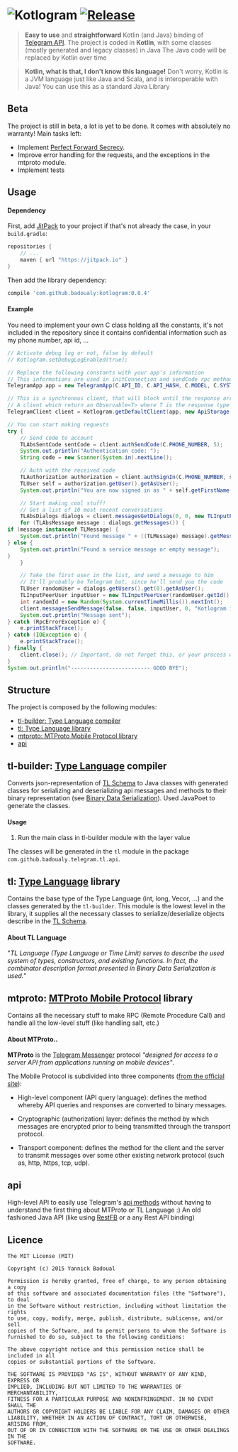 ![Kotlogram](http://s28.postimg.org/u3sc3e24t/logo.png)
[![Release](https://jitpack.io/v/badoualy/kotlogram.svg)](https://jitpack.io/#badoualy/kotlogram)
===========
> **Easy to use** and **straightforward** Kotlin (and Java) binding of [Telegram API](https://core.telegram.org/api).
> The project is coded in **Kotlin**, with some classes (mostly generated and legacy classes) in Java
> The Java code will be replaced by Kotlin over time

> **Kotlin, what is that, I don't know this language!** 
> Don't worry, Kotlin is a JVM language just like Java and Scala, and is interoperable with Java! You can use this as a standard Java Library

Beta
----------------
The project is still in beta, a lot is yet to be done. It comes with absolutely no warranty!
Main tasks left:
- Implement [Perfect Forward Secrecy](https://core.telegram.org/api/pfs).
- Improve error handling for the requests, and the exceptions in the mtproto module.
- Implement tests

Usage
----------------
#### Dependency

First, add [JitPack](https://jitpack.io/) to your project if that's not already the case, in your `build.gradle`:

```gradle
repositories {
    // ...
    maven { url "https://jitpack.io" }
}
```

Then add the library dependency:
```gradle
compile 'com.github.badoualy:kotlogram:0.0.4'
```


#### Example
You need to implement your own C class holding all the constants, it's not included in the repository since it contains confidential information such as my phone number, api id, ...
```java
// Activate debug log or not, false by default
// Kotlogram.setDebugLogEnabled(true);

// Replace the following constants with your app's information
// This informations are used in initConnection and sendCode rpc methods
TelegramApp app = new TelegramApp(C.API_ID, C.API_HASH, C.MODEL, C.SYSTEM_VERSION, C.APP_VERSION, C.LANG_CODE);

// This is a synchronous client, that will block until the response arrive (or until timeout)
// A client which return an Observable<T> where T is the response type will be available soon
TelegramClient client = Kotlogram.getDefaultClient(app, new ApiStorage());

// You can start making requests
try {
    // Send code to account
    TLAbsSentCode sentCode = client.authSendCode(C.PHONE_NUMBER, 5);
    System.out.println("Authentication code: ");
    String code = new Scanner(System.in).nextLine();

    // Auth with the received code
    TLAuthorization authorization = client.authSignIn(C.PHONE_NUMBER, sentCode.getPhoneCodeHash(), code);
    TLUser self = authorization.getUser().getAsUser();
    System.out.println("You are now signed in as " + self.getFirstName() + " " + self.getLastName());

    // Start making cool stuff!
    // Get a list of 10 most recent conversations
    TLAbsDialogs dialogs = client.messagesGetDialogs(0, 0, new TLInputPeerEmpty(), 10);
    for (TLAbsMessage message : dialogs.getMessages()) {
if (message instanceof TLMessage) {
    System.out.println("Found message " + ((TLMessage) message).getMessage());
} else {
    System.out.println("Found a service message or empty message");
}
    }

    // Take the first user in the list, and send a message to him
    // It'll probably be Telegram bot, since he'll send you the code
    TLUser randomUser = dialogs.getUsers().get(0).getAsUser();
    TLInputPeerUser inputUser = new TLInputPeerUser(randomUser.getId(), randomUser.getAccessHash());
    int randomId = new Random(System.currentTimeMillis()).nextInt();
    client.messagesSendMessage(false, false, inputUser, 0, "Kotlogram is awesome!", randomId, null, null);
    System.out.println("Message sent");
} catch (RpcErrorException e) {
    e.printStackTrace();
} catch (IOException e) {
    e.printStackTrace();
} finally {
    client.close(); // Important, do not forget this, or your process won't finish
}
System.out.println("------------------------- GOOD BYE");
```


Structure
----------------
The project is composed by the following modules:
- [tl-builder: Type Language compiler](#tl-builder-type-language-compiler)
- [tl: Type Language library](#tl-type-language-library)
- [mtproto: MTProto Mobile Protocol library](#mtproto-mtproto-mobile-protocol-implementation)
- [api](#api)


tl-builder: [Type Language](http://core.telegram.org/mtproto/TL) compiler
----------------
Converts json-representation of [TL Schema](http://core.telegram.org/schema) to Java classes with generated classes for serializing and deserializing api messages and methods to their binary representation (see [Binary Data Serialization](https://core.telegram.org/mtproto/serialize)).
Used JavaPoet to generate the classes.
#### Usage
1. Run the main class in tl-builder module with the layer value

The classes will be generated in the ```tl``` module in the package ```com.github.badoualy.telegram.tl.api```.


tl: [Type Language]() library
----------------
Contains the base type of the Type Language (int, long, Vecor, ...) and the classes generated by the ```tl-builder```. This module is the lowest level in the library, it supplies all the necessary classes to serialize/deserialize objects describe in the [TL Schema](https://core.telegram.org/schema).
#### About TL Language
"*TL Language (Type Language or Time Limit) serves to describe the used system of types, constructors, and existing functions. In fact, the combinator description format presented in Binary Data Serialization is used.*"


mtproto: [MTProto Mobile Protocol](https://core.telegram.org/mtproto) library
----------------
Contains all the necessary stuff to make RPC (Remote Procedure Call) and handle all the low-level stuff (like handling salt, etc.)
#### About MTProto..

**MTProto** is the [Telegram Messenger](http://www.telegram.org ) protocol 
_"designed for access to a server API from applications running on mobile devices"_.

The Mobile Protocol is subdivided into three components ([from the official site](https://core.telegram.org/mtproto#general-description)):

 - High-level component (API query language): defines the method whereby API 
 queries and responses are converted to binary messages.
 
 - Cryptographic (authorization) layer: defines the method by which messages 
 are encrypted prior to being transmitted through the transport protocol.      
 
 - Transport component: defines the method for the client and the server to transmit 
 messages over some other existing network protocol (such as, http, https, tcp, udp).


api
----------------
High-level API to easily use Telegram's [api methods](https://core.telegram.org/methods) without having to understand the first thing about MTProto or TL Language :)
An old fashioned Java API (like using [RestFB](https://github.com/restfb/restfb) or a any Rest API binding)

Licence
----------------
```
The MIT License (MIT)

Copyright (c) 2015 Yannick Badoual

Permission is hereby granted, free of charge, to any person obtaining a copy
of this software and associated documentation files (the "Software"), to deal
in the Software without restriction, including without limitation the rights
to use, copy, modify, merge, publish, distribute, sublicense, and/or sell
copies of the Software, and to permit persons to whom the Software is
furnished to do so, subject to the following conditions:

The above copyright notice and this permission notice shall be included in all
copies or substantial portions of the Software.

THE SOFTWARE IS PROVIDED "AS IS", WITHOUT WARRANTY OF ANY KIND, EXPRESS OR
IMPLIED, INCLUDING BUT NOT LIMITED TO THE WARRANTIES OF MERCHANTABILITY,
FITNESS FOR A PARTICULAR PURPOSE AND NONINFRINGEMENT. IN NO EVENT SHALL THE
AUTHORS OR COPYRIGHT HOLDERS BE LIABLE FOR ANY CLAIM, DAMAGES OR OTHER
LIABILITY, WHETHER IN AN ACTION OF CONTRACT, TORT OR OTHERWISE, ARISING FROM,
OUT OF OR IN CONNECTION WITH THE SOFTWARE OR THE USE OR OTHER DEALINGS IN THE
SOFTWARE.
```
